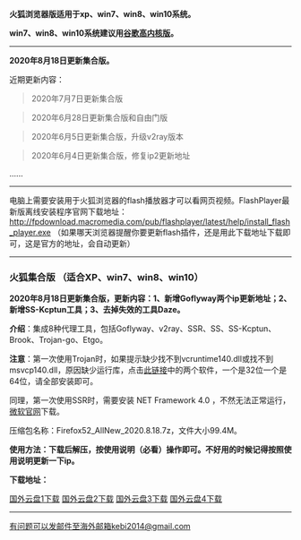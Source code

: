 **火狐浏览器版适用于xp、win7、win8、win10系统。**

**win7、win8、win10系统建议用[谷歌高内核版](https://github.com/Alvin9999/new-pac/wiki/%E9%AB%98%E5%86%85%E6%A0%B8%E7%89%88)。**

***

**2020年8月18日更新集合版。**


近期更新内容：

> 2020年7月7日更新集合版

> 2020年6月28日更新集合版和自由门版

> 2020年6月5日更新集合版，升级v2ray版本

> 2020年6月4日更新集合版，修复ip2更新地址

......


***

电脑上需要安装用于火狐浏览器的flash播放器才可以看网页视频。FlashPlayer最新版离线安装程序官网下载地址：
http://fpdownload.macromedia.com/pub/flashplayer/latest/help/install_flash_player.exe （如果哪天浏览器提醒你要更新flash插件，还是用此下载地址下载即可，这是官方的地址，会自动更新）

***


### 火狐集合版 （适合XP、win7、win8、win10）

**2020年8月18日更新集合版，更新内容：1、新增Goflyway两个ip更新地址；2、新增SS-Kcptun工具；3、去掉失效的工具Daze。**

**介绍**：集成8种代理工具，包括Goflyway、v2ray、SSR、SS、SS-Kcptun、Brook、Trojan-go、Etgo。

**注意**：第一次使用Trojan时，如果提示缺少找不到vcruntime140.dll或找不到msvcp140.dll，原因缺少运行库，点击[此链接](https://www.microsoft.com/en-us/download/details.aspx?id=48145)中的两个软件，一个是32位一个是64位，请全部安装即可。

同理，第一次使用SSR时，需要安装 NET Framework 4.0 ，不然无法正常运行，[微软官网](https://www.microsoft.com/zh-cn/download/details.aspx?id=17718)下载。

压缩包名称：Firefox52_AllNew_2020.8.18.7z，文件大小99.4M。

**使用方法：下载后解压，按使用说明（必看）操作即可。不好用的时候记得按照使用说明更新一下ip。**

**下载地址：**

[国外云盘1下载](http://45.88.43.37/Firefox52_AllNew_2020.8.18.7z) 
[国外云盘2下载](http://89.163.224.142/Firefox52_AllNew_2020.8.18.7z) 
[国外云盘3下载](http://45.147.201.142/Firefox52_AllNew_2020.8.18.7z) 
[国外云盘4下载](http://173.0.55.67/html/2020818/Firefox52_AllNew_2020.8.18.7z) 


***

有问题可以发邮件至海外邮箱kebi2014@gmail.com